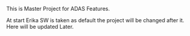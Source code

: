 This is Master Project for ADAS Features.

At start Erika SW is taken as default the project will be changed after it.
Here will be updated Later.

